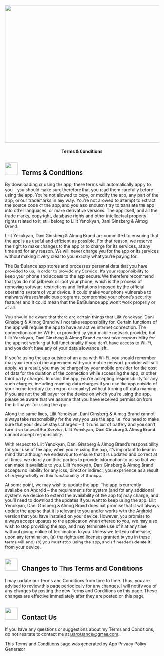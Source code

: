 <h1 align="center">
   <img src="https://user-images.githubusercontent.com/54279376/72726880-30e80f00-3b92-11ea-8702-1cc239831247.png" height="450" width="600"> <br>
</h1>

<p align="center">
  <strong>Terms & Conditions</strong><br>
</p>

## <img src="https://user-images.githubusercontent.com/54279376/72727611-09924180-3b94-11ea-8121-c62543ab062b.png" height="40" width="40"> &nbsp;&nbsp;Terms & Conditions 
By downloading or using the app, these terms will automatically apply to you – you should make sure therefore that you read them carefully before using the app. You’re not allowed to copy, or modify the app, any part of the app, or our trademarks in any way. You’re not allowed to attempt to extract the source code of the app, and you also shouldn’t try to translate the app into other languages, or make derivative versions. The app itself, and all the trade marks, copyright, database rights and other intellectual property rights related to it, still belong to Lilit Yenokyan, Dani Ginsberg & Almog Brand.

 
Lilit Yenokyan, Dani Ginsberg & Almog Brand are committed to ensuring that the app is as useful and efficient as possible. For that reason, we reserve the right to make changes to the app or to charge for its services, at any time and for any reason. We will never charge you for the app or its services without making it very clear to you exactly what you’re paying for. 


The BarBulance app stores and processes personal data that you have provided to us, in order to provide my Service. It’s your responsibility to keep your phone and access to the app secure. We therefore recommend that you do not jailbreak or root your phone, which is the process of removing software restrictions and limitations imposed by the official operating system of your device. It could make your phone vulnerable to malware/viruses/malicious programs, compromise your phone’s security features and it could mean that the BarBulance app won’t work properly or at all.

 
You should be aware that there are certain things that Lilit Yenokyan, Dani Ginsberg & Almog Brand will not take responsibility for. Certain functions of the app will require the app to have an active internet connection. The connection can be Wi-Fi, or provided by your mobile network provider, but Lilit Yenokyan, Dani Ginsberg & Almog Brand cannot take responsibility for the app not working at full functionality if you don’t have access to Wi-Fi, and you don’t have any of your data allowance left.

 
If you’re using the app outside of an area with Wi-Fi, you should remember that your terms of the agreement with your mobile network provider will still apply. As a result, you may be charged by your mobile provider for the cost of data for the duration of the connection while accessing the app, or other third party charges. In using the app, you’re accepting responsibility for any such charges, including roaming data charges if you use the app outside of your home territory (i.e. region or country) without turning off data roaming. If you are not the bill payer for the device on which you’re using the app, please be aware that we assume that you have received permission from the bill payer for using the app. 


Along the same lines, Lilit Yenokyan, Dani Ginsberg & Almog Brand cannot always take responsibility for the way you use the app i.e. You need to make sure that your device stays charged – if it runs out of 
battery and you can’t turn it on to avail the Service, Lilit Yenokyan, Dani Ginsberg & Almog Brand cannot accept responsibility. 


With respect to Lilit Yenokyan, Dani Ginsberg & Almog Brand’s responsibility for your use of the app, when you’re using the app, it’s important to bear in mind that although we endeavour to ensure that it is updated and correct at all times, we do rely on third parties to provide information to us so that we can make it available to you. Lilit Yenokyan, Dani Ginsberg & Almog Brand accepts no liability for any loss, direct or indirect, you experience as a result of relying wholly on this functionality of the app. 


At some point, we may wish to update the app. The app is currently available on Android – the requirements for system (and for any additional systems we decide to extend the availability of the app to) may change, and you’ll need to download the updates if you want to keep using the app. Lilit Yenokyan, Dani Ginsberg & Almog Brand does not promise that it will always update the app so that it is relevant to you and/or works with the Android version that you have installed on your device. However, you promise to always accept updates to the application when offered to you, We may also wish to stop providing the app, and may terminate use of it at any time without giving notice of termination to you. Unless we tell you otherwise, upon any termination, (a) the rights and licenses granted to you in these terms will end; (b) you must stop using the app, and (if needed) delete it from your device. 


## <img src="https://user-images.githubusercontent.com/54279376/72727611-09924180-3b94-11ea-8121-c62543ab062b.png" height="40" width="40"> &nbsp;&nbsp;Changes to This Terms and Conditions 

I may update our Terms and Conditions from time to time. Thus, you are advised to review this page periodically for any changes. I will notify you of any changes by posting the new Terms and Conditions on this page. These changes are effective immediately after they are posted on this page. 


## <img src="https://user-images.githubusercontent.com/54279376/72727611-09924180-3b94-11ea-8121-c62543ab062b.png" height="40" width="40"> &nbsp;&nbsp;Contact Us 


If you have any questions or suggestions about my Terms and Conditions, do not hesitate to contact me at Barbulance@gmail.com. 


This Terms and Conditions page was generated by App Privacy Policy Generator 
